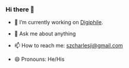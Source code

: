 ### Hi there 👋

<!--
**CharlieGai/CharlieGai** is a ✨ _special_ ✨ repository because its `README.md` (this file) appears on your GitHub profile.
-->

- 🔭 I’m currently working on [Digiphile](https://digiphile.org).

- 💬 Ask me about anything
- 📫 How to reach me: szcharlesji@gmail.com
- 😄 Pronouns: He/His
